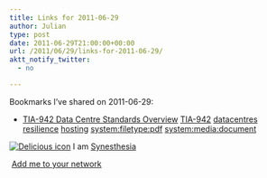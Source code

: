 ```yaml
---
title: Links for 2011-06-29
author: Julian
type: post
date: 2011-06-29T21:00:00+00:00
url: /2011/06/29/links-for-2011-06-29/
aktt_notify_twitter:
  - no

---
```

Bookmarks I&#8217;ve shared on 2011-06-29:

  * [TIA-942 Data Centre Standards Overview][1] 
    [TIA-942][2] [datacentres][3] [resilience][4] [hosting][5] [system:filetype:pdf][6] [system:media:document][7] </li> </ul> 
    
    <p class="deliciouslink">
      <a href="http://del.icio.us/synesthesia" title="See all my bookmarks on del.icio.us"><img src="https://www.synesthesia.co.uk/images/deliciousicon.jpg" alt="Delicious icon" /></a>&nbsp;I am <a href="http://del.icio.us/synesthesia" title="See all my bookmarks on del.icio.us">Synesthesia</a>
    </p>
    
    <p class="deliciouslink">
      <a href="http://del.icio.us/network?add=synesthesia" title="Add me to your del.icio.us network"><img src="https://www.synesthesia.co.uk/images/add.gif" alt="" /></a>&nbsp;<a href="http://del.icio.us/network?add=synesthesia" title="Add me to your del.icio.us network">Add me to your network</a>
    </p>

 [1]: http://www.adc.com/Attachment/1270711929361/102264AE.pdf
 [2]: http://www.delicious.com/synesthesia/TIA-942
 [3]: http://www.delicious.com/synesthesia/datacentres
 [4]: http://www.delicious.com/synesthesia/resilience
 [5]: http://www.delicious.com/synesthesia/hosting
 [6]: http://www.delicious.com/synesthesia/system%3Afiletype%3Apdf
 [7]: http://www.delicious.com/synesthesia/system%3Amedia%3Adocument